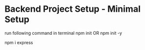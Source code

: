 # Backend Project Setup - Minimal Setup


<!-- initialize the project -->

run following command in terminal
npm init OR npm init -y


<!-- Install ExpressJS (Nodejs framework) -->

npm i express